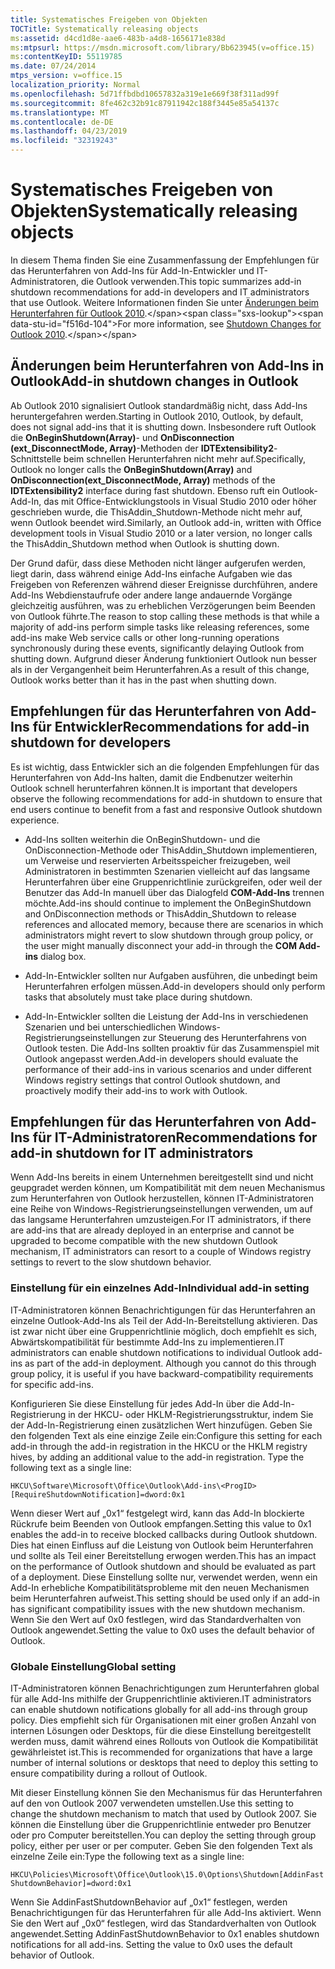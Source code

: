 ```yaml
---
title: Systematisches Freigeben von Objekten
TOCTitle: Systematically releasing objects
ms:assetid: d4cd1d8e-aae6-483b-a4d8-1656171e838d
ms:mtpsurl: https://msdn.microsoft.com/library/Bb623945(v=office.15)
ms:contentKeyID: 55119785
ms.date: 07/24/2014
mtps_version: v=office.15
localization_priority: Normal
ms.openlocfilehash: 5d71ffbdbd10657832a319e1e669f38f311ad99f
ms.sourcegitcommit: 8fe462c32b91c87911942c188f3445e85a54137c
ms.translationtype: MT
ms.contentlocale: de-DE
ms.lasthandoff: 04/23/2019
ms.locfileid: "32319243"
---
```

# <a name="systematically-releasing-objects"></a><span data-ttu-id="f516d-102">Systematisches Freigeben von Objekten</span><span class="sxs-lookup"><span data-stu-id="f516d-102">Systematically releasing objects</span></span>

<span data-ttu-id="f516d-103">In diesem Thema finden Sie eine Zusammenfassung der Empfehlungen für das Herunterfahren von Add-Ins für Add-In-Entwickler und IT-Administratoren, die Outlook verwenden.</span><span class="sxs-lookup"><span data-stu-id="f516d-103">This topic summarizes add-in shutdown recommendations for add-in developers and IT administrators that use Outlook.</span></span> <span data-ttu-id="f516d-104">Weitere Informationen finden Sie unter [Änderungen beim Herunterfahren für Outlook 2010](https://msdn.microsoft.com/library/ee720183\(v=office.15\)).</span><span class="sxs-lookup"><span data-stu-id="f516d-104">For more information, see [Shutdown Changes for Outlook 2010](https://msdn.microsoft.com/library/ee720183\(v=office.15\)).</span></span>

## <a name="add-in-shutdown-changes-in-outlook"></a><span data-ttu-id="f516d-105">Änderungen beim Herunterfahren von Add-Ins in Outlook</span><span class="sxs-lookup"><span data-stu-id="f516d-105">Add-in shutdown changes in Outlook</span></span>

<span data-ttu-id="f516d-106">Ab Outlook 2010 signalisiert Outlook standardmäßig nicht, dass Add-Ins heruntergefahren werden.</span><span class="sxs-lookup"><span data-stu-id="f516d-106">Starting in Outlook 2010, Outlook, by default, does not signal add-ins that it is shutting down.</span></span> <span data-ttu-id="f516d-107">Insbesondere ruft Outlook die **OnBeginShutdown(Array)**- und **OnDisconnection (ext\_DisconnectMode, Array)**-Methoden der **IDTExtensibility2**-Schnittstelle beim schnellen Herunterfahren nicht mehr auf.</span><span class="sxs-lookup"><span data-stu-id="f516d-107">Specifically, Outlook no longer calls the **OnBeginShutdown(Array)** and **OnDisconnection(ext\_DisconnectMode, Array)** methods of the **IDTExtensibility2** interface during fast shutdown.</span></span> <span data-ttu-id="f516d-108">Ebenso ruft ein Outlook-Add-In, das mit Office-Entwicklungstools in Visual Studio 2010 oder höher geschrieben wurde, die ThisAddin\_Shutdown-Methode nicht mehr auf, wenn Outlook beendet wird.</span><span class="sxs-lookup"><span data-stu-id="f516d-108">Similarly, an Outlook add-in, written with Office development tools in Visual Studio 2010 or a later version, no longer calls the ThisAddin\_Shutdown method when Outlook is shutting down.</span></span> 

<span data-ttu-id="f516d-109">Der Grund dafür, dass diese Methoden nicht länger aufgerufen werden, liegt darin, dass während einige Add-Ins einfache Aufgaben wie das Freigeben von Referenzen während dieser Ereignisse durchführen, andere Add-Ins Webdienstaufrufe oder andere lange andauernde Vorgänge gleichzeitig ausführen, was zu erheblichen Verzögerungen beim Beenden von Outlook führte.</span><span class="sxs-lookup"><span data-stu-id="f516d-109">The reason to stop calling these methods is that while a majority of add-ins perform simple tasks like releasing references, some add-ins make Web service calls or other long-running operations synchronously during these events, significantly delaying Outlook from shutting down.</span></span> <span data-ttu-id="f516d-110">Aufgrund dieser Änderung funktioniert Outlook nun besser als in der Vergangenheit beim Herunterfahren.</span><span class="sxs-lookup"><span data-stu-id="f516d-110">As a result of this change, Outlook works better than it has in the past when shutting down.</span></span>

## <a name="recommendations-for-add-in-shutdown-for-developers"></a><span data-ttu-id="f516d-111">Empfehlungen für das Herunterfahren von Add-Ins für Entwickler</span><span class="sxs-lookup"><span data-stu-id="f516d-111">Recommendations for add-in shutdown for developers</span></span>

<span data-ttu-id="f516d-112">Es ist wichtig, dass Entwickler sich an die folgenden Empfehlungen für das Herunterfahren von Add-Ins halten, damit die Endbenutzer weiterhin Outlook schnell herunterfahren können.</span><span class="sxs-lookup"><span data-stu-id="f516d-112">It is important that developers observe the following recommendations for add-in shutdown to ensure that end users continue to benefit from a fast and responsive Outlook shutdown experience.</span></span>

- <span data-ttu-id="f516d-113">Add-Ins sollten weiterhin die OnBeginShutdown- und die OnDisconnection-Methode oder ThisAddin\_Shutdown implementieren, um Verweise und reservierten Arbeitsspeicher freizugeben, weil Administratoren in bestimmten Szenarien vielleicht auf das langsame Herunterfahren über eine Gruppenrichtlinie zurückgreifen, oder weil der Benutzer das Add-In manuell über das Dialogfeld **COM-Add-Ins** trennen möchte.</span><span class="sxs-lookup"><span data-stu-id="f516d-113">Add-ins should continue to implement the OnBeginShutdown and OnDisconnection methods or ThisAddin\_Shutdown to release references and allocated memory, because there are scenarios in which administrators might revert to slow shutdown through group policy, or the user might manually disconnect your add-in through the **COM Add-ins** dialog box.</span></span>

- <span data-ttu-id="f516d-114">Add-In-Entwickler sollten nur Aufgaben ausführen, die unbedingt beim Herunterfahren erfolgen müssen.</span><span class="sxs-lookup"><span data-stu-id="f516d-114">Add-in developers should only perform tasks that absolutely must take place during shutdown.</span></span>

- <span data-ttu-id="f516d-115">Add-In-Entwickler sollten die Leistung der Add-Ins in verschiedenen Szenarien und bei unterschiedlichen Windows-Registrierungseinstellungen zur Steuerung des Herunterfahrens von Outlook testen. Die Add-Ins sollten proaktiv für das Zusammenspiel mit Outlook angepasst werden.</span><span class="sxs-lookup"><span data-stu-id="f516d-115">Add-in developers should evaluate the performance of their add-ins in various scenarios and under different Windows registry settings that control Outlook shutdown, and proactively modify their add-ins to work with Outlook.</span></span>

## <a name="recommendations-for-add-in-shutdown-for-it-administrators"></a><span data-ttu-id="f516d-116">Empfehlungen für das Herunterfahren von Add-Ins für IT-Administratoren</span><span class="sxs-lookup"><span data-stu-id="f516d-116">Recommendations for add-in shutdown for IT administrators</span></span>

<span data-ttu-id="f516d-117">Wenn Add-Ins bereits in einem Unternehmen bereitgestellt sind und nicht geupgradet werden können, um Kompatibilität mit dem neuen Mechanismus zum Herunterfahren von Outlook herzustellen, können IT-Administratoren eine Reihe von Windows-Registrierungseinstellungen verwenden, um auf das langsame Herunterfahren umzusteigen.</span><span class="sxs-lookup"><span data-stu-id="f516d-117">For IT administrators, if there are add-ins that are already deployed in an enterprise and cannot be upgraded to become compatible with the new shutdown Outlook mechanism, IT administrators can resort to a couple of Windows registry settings to revert to the slow shutdown behavior.</span></span>

### <a name="individual-add-in-setting"></a><span data-ttu-id="f516d-118">Einstellung für ein einzelnes Add-In</span><span class="sxs-lookup"><span data-stu-id="f516d-118">Individual add-in setting</span></span>

<span data-ttu-id="f516d-p104">IT-Administratoren können Benachrichtigungen für das Herunterfahren an einzelne Outlook-Add-Ins als Teil der Add-In-Bereitstellung aktivieren. Das ist zwar nicht über eine Gruppenrichtlinie möglich, doch empfiehlt es sich, Abwärtskompatibilität für bestimmte Add-Ins zu implementieren.</span><span class="sxs-lookup"><span data-stu-id="f516d-p104">IT administrators can enable shutdown notifications to individual Outlook add-ins as part of the add-in deployment. Although you cannot do this through group policy, it is useful if you have backward-compatibility requirements for specific add-ins.</span></span>

<span data-ttu-id="f516d-p105">Konfigurieren Sie diese Einstellung für jedes Add-In über die Add-In-Registrierung in der HKCU- oder HKLM-Registrierungsstruktur, indem Sie der Add-In-Registrierung einen zusätzlichen Wert hinzufügen. Geben Sie den folgenden Text als eine einzige Zeile ein:</span><span class="sxs-lookup"><span data-stu-id="f516d-p105">Configure this setting for each add-in through the add-in registration in the HKCU or the HKLM registry hives, by adding an additional value to the add-in registration. Type the following text as a single line:</span></span>

`HKCU\Software\Microsoft\Office\Outlook\Add-ins\<ProgID>[RequireShutdownNotification]=dword:0x1`

<span data-ttu-id="f516d-123">Wenn dieser Wert auf „0x1“ festgelegt wird, kann das Add-In blockierte Rückrufe beim Beenden von Outlook empfangen.</span><span class="sxs-lookup"><span data-stu-id="f516d-123">Setting this value to 0x1 enables the add-in to receive blocked callbacks during Outlook shutdown.</span></span> <span data-ttu-id="f516d-124">Dies hat einen Einfluss auf die Leistung von Outlook beim Herunterfahren und sollte als Teil einer Bereitstellung erwogen werden.</span><span class="sxs-lookup"><span data-stu-id="f516d-124">This has an impact on the performance of Outlook shutdown and should be evaluated as part of a deployment.</span></span> <span data-ttu-id="f516d-125">Diese Einstellung sollte nur, verwendet werden, wenn ein Add-In erhebliche Kompatibilitätsprobleme mit den neuen Mechanismen beim Herunterfahren aufweist.</span><span class="sxs-lookup"><span data-stu-id="f516d-125">This setting should be used only if an add-in has significant compatibility issues with the new shutdown mechanism.</span></span> <span data-ttu-id="f516d-126">Wenn Sie den Wert auf 0x0 festlegen, wird das Standardverhalten von Outlook angewendet.</span><span class="sxs-lookup"><span data-stu-id="f516d-126">Setting the value to 0x0 uses the default behavior of Outlook.</span></span>

### <a name="global-setting"></a><span data-ttu-id="f516d-127">Globale Einstellung</span><span class="sxs-lookup"><span data-stu-id="f516d-127">Global setting</span></span>

<span data-ttu-id="f516d-128">IT-Administratoren können Benachrichtigungen zum Herunterfahren global für alle Add-Ins mithilfe der Gruppenrichtlinie aktivieren.</span><span class="sxs-lookup"><span data-stu-id="f516d-128">IT administrators can enable shutdown notifications globally for all add-ins through group policy.</span></span> <span data-ttu-id="f516d-129">Dies empfiehlt sich für Organisationen mit einer großen Anzahl von internen Lösungen oder Desktops, für die diese Einstellung bereitgestellt werden muss, damit während eines Rollouts von Outlook die Kompatibilität gewährleistet ist.</span><span class="sxs-lookup"><span data-stu-id="f516d-129">This is recommended for organizations that have a large number of internal solutions or desktops that need to deploy this setting to ensure compatibility during a rollout of Outlook.</span></span>

<span data-ttu-id="f516d-130">Mit dieser Einstellung können Sie den Mechanismus für das Herunterfahren auf den von Outlook 2007 verwendeten umstellen.</span><span class="sxs-lookup"><span data-stu-id="f516d-130">Use this setting to change the shutdown mechanism to match that used by Outlook 2007.</span></span> <span data-ttu-id="f516d-131">Sie können die Einstellung über die Gruppenrichtlinie entweder pro Benutzer oder pro Computer bereitstellen.</span><span class="sxs-lookup"><span data-stu-id="f516d-131">You can deploy the setting through group policy, either per user or per computer.</span></span> <span data-ttu-id="f516d-132">Geben Sie den folgenden Text als einzelne Zeile ein:</span><span class="sxs-lookup"><span data-stu-id="f516d-132">Type the following text as a single line:</span></span>

`HKCU\Policies\Microsoft\Office\Outlook\15.0\Options\Shutdown[AddinFastShutdownBehavior]=dword:0x1`

<span data-ttu-id="f516d-133">Wenn Sie AddinFastShutdownBehavior auf „0x1“ festlegen, werden Benachrichtigungen für das Herunterfahren für alle Add-Ins aktiviert. Wenn Sie den Wert auf „0x0“ festlegen, wird das Standardverhalten von Outlook angewendet.</span><span class="sxs-lookup"><span data-stu-id="f516d-133">Setting AddinFastShutdownBehavior to 0x1 enables shutdown notifications for all add-ins. Setting the value to 0x0 uses the default behavior of Outlook.</span></span>

